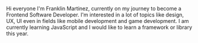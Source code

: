 Hi everyone I'm Franklin Martinez, currently on my journey to become a Frontend Software Developer. I'm interested in a lot of topics like design, UX, UI 
even in fields like mobile development and game development. I am currently learning JavaScript and I would like to learn a framework or library this year.

<!---
TheMVProgrammer/TheMVProgrammer is a ✨ special ✨ repository because its `README.md` (this file) appears on your GitHub profile.
You can click the Preview link to take a look at your changes.
--->
